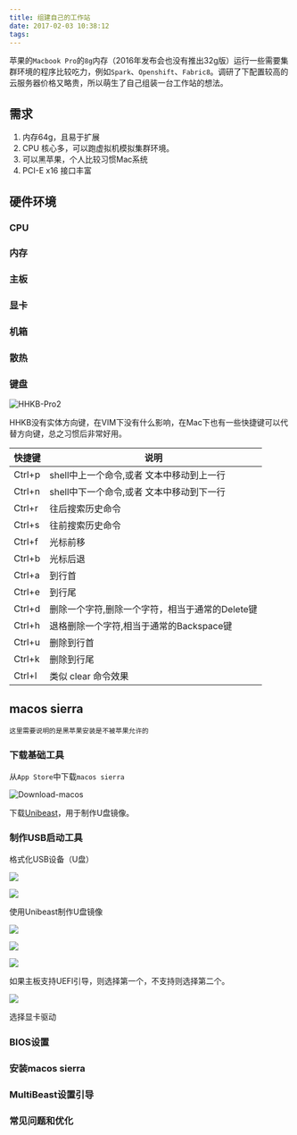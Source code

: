 ```yaml
---
title: 组建自己的工作站
date: 2017-02-03 10:38:12
tags: 
---
```


苹果的`Macbook Pro`的`8g`内存（2016年发布会也没有推出32g版）运行一些需要集群环境的程序比较吃力，例如`Spark`、`Openshift`、`Fabric8`。调研了下配置较高的云服务器价格又略贵，所以萌生了自己组装一台工作站的想法。

## 需求

1. 内存64g，且易于扩展
2. CPU 核心多，可以跑虚拟机模拟集群环境。
3. 可以黑苹果，个人比较习惯Mac系统
4. PCI-E x16 接口丰富

## 硬件环境

### CPU

### 内存

### 主板

### 显卡

### 机箱

### 散热

### 键盘

![HHKB-Pro2](/images/hhkb-keyboard.jpg)

HHKB没有实体方向键，在VIM下没有什么影响，在Mac下也有一些快捷键可以代替方向键，总之习惯后非常好用。

快捷键 | 说明
-------|-----
Ctrl+p | shell中上一个命令,或者 文本中移动到上一行
Ctrl+n | shell中下一个命令,或者 文本中移动到下一行
Ctrl+r | 往后搜索历史命令
Ctrl+s | 往前搜索历史命令
Ctrl+f | 光标前移
Ctrl+b | 光标后退
Ctrl+a | 到行首
Ctrl+e | 到行尾
Ctrl+d | 删除一个字符,删除一个字符，相当于通常的Delete键
Ctrl+h | 退格删除一个字符,相当于通常的Backspace键
Ctrl+u | 删除到行首
Ctrl+k | 删除到行尾
Ctrl+l | 类似 clear 命令效果

## macos sierra

    这里需要说明的是黑苹果安装是不被苹果允许的

### 下载基础工具

从`App Store`中下载`macos sierra`

![Download-macos](/images/download-macos-sierra.png)

下载[Unibeast](/assets/UniBeast-7.0.1.zip)，用于制作U盘镜像。

### 制作USB启动工具

格式化USB设备（U盘）

![](/images/formatter-usb-boot-device.png)

![](/images/formatter-usb-boot-device2.png)

使用Unibeast制作U盘镜像

![](/images/selected-usb.png)

![](/images/selected-installation-type.png)

![](/images/bootloader-configuration.png)

如果主板支持UEFI引导，则选择第一个，不支持则选择第二个。

![](/images/graph-device.png)

选择显卡驱动

### BIOS设置

### 安装macos sierra

### MultiBeast设置引导

### 常见问题和优化
